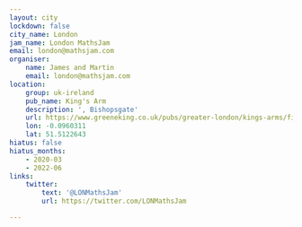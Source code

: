 ```yaml
---
layout: city
lockdown: false
city_name: London
jam_name: London MathsJam
email: london@mathsjam.com
organiser:
    name: James and Martin
    email: london@mathsjam.com
location:
    group: uk-ireland
    pub_name: King's Arm
    description: ', Bishopsgate'
    url: https://www.greeneking.co.uk/pubs/greater-london/kings-arms/find-us
    lon: -0.0960311
    lat: 51.5122643
hiatus: false
hiatus_months:
    - 2020-03
    - 2022-06
links:
    twitter:
        text: '@LONMathsJam'
        url: https://twitter.com/LONMathsJam

---
```


